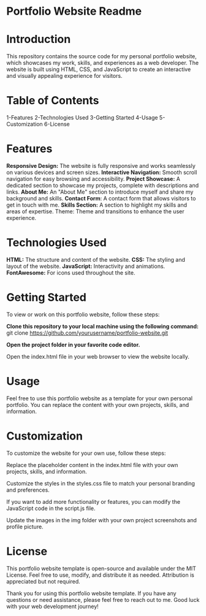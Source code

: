 # Portfolio Website Readme

# Introduction
This repository contains the source code for my personal portfolio website, which showcases my work, skills, and experiences as a web developer. The website is built using HTML, CSS, and JavaScript to create an interactive and visually appealing experience for visitors.

# Table of Contents
1-Features
2-Technologies Used
3-Getting Started
4-Usage
5-Customization
6-License

# Features
**Responsive Design:** The website is fully responsive and works seamlessly on various devices and screen sizes.
**Interactive Navigation:** Smooth scroll navigation for easy browsing and accessibility.
**Project Showcase:** A dedicated section to showcase my projects, complete with descriptions and links.
**About Me:** An "About Me" section to introduce myself and share my background and skills.
**Contact Form**: A contact form that allows visitors to get in touch with me.
**Skills Section:** A section to highlight my skills and areas of expertise.
Theme: Theme and transitions to enhance the user experience.

# Technologies Used
**HTML:** The structure and content of the website.
**CSS:** The styling and layout of the website.
**JavaScript:** Interactivity and animations.
**FontAwesome:** For icons used throughout the site.

# Getting Started
To view or work on this portfolio website, follow these steps:

**Clone this repository to your local machine using the following command:** git clone https://github.com/yourusername/portfolio-website.git

**Open the project folder in your favorite code editor.**

Open the index.html file in your web browser to view the website locally.

# Usage
Feel free to use this portfolio website as a template for your own personal portfolio. You can replace the content with your own projects, skills, and information.

# Customization
To customize the website for your own use, follow these steps:

Replace the placeholder content in the index.html file with your own projects, skills, and information.

Customize the styles in the styles.css file to match your personal branding and preferences.

If you want to add more functionality or features, you can modify the JavaScript code in the script.js file.

Update the images in the img folder with your own project screenshots and profile picture.

# License
This portfolio website template is open-source and available under the MIT License. Feel free to use, modify, and distribute it as needed. Attribution is appreciated but not required.

Thank you for using this portfolio website template. If you have any questions or need assistance, please feel free to reach out to me. Good luck with your web development journey!

